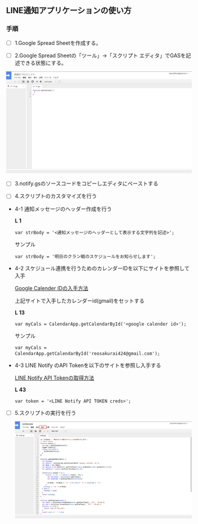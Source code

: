 ## LINE通知アプリケーションの使い方

### 手順

- [ ] 1.Google Spread Sheetを作成する。

- [ ] 2.Google Spread Sheetの「ツール」→「スクリプト エディタ」でGASを記述できる状態にする。

 ![ ](gas_entry.png)

- [ ] 3.notify.gsのソースコードをコピーしエディタにペーストする

- [ ] 4.スクリプトのカスタマイズを行う

 - 4-1 通知メッセージのヘッダー作成を行う

   **L 1**

   ```
   var strBody = '<通知メッセージのヘッダーとして表示する文字列を記述>';
   ```

   サンプル

   ```
   var strBody = '明日のクラン戦のスケジュールをお知らせします';
   ```

 - 4-2 スケジュール連携を行うためのカレンダーIDを以下にサイトを参照して入手

   [Google Calender IDの入手方法](http://www.sukicomi.net/2018/07/google-calendarid.html)

   上記サイトで入手したカレンダーid(gmail)をセットする

   **L 13**

   ```
   var myCals = CalendarApp.getCalendarById('<google calender id>');
   ```

   サンプル
   ```
   var myCals = CalendarApp.getCalendarById('reosakurai424@gmail.com');
   ```

 - 4-3 LINE Notify のAPI Tokenを以下のサイトを参照し入手する

   [LINE Notify API Tokenの取得方法 ](https://qiita.com/iitenkida7/items/576a8226ba6584864d95)

   **L 43**

   ```
   var token = '<LINE Notify API TOKEN creds>';
   ```

- [ ] 5.スクリプトの実行を行う

  ![ ](./exec.png)
